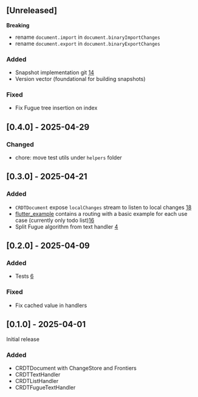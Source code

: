 ## [Unreleased]

**Breaking**
- rename `document.import` in `document.binaryImportChanges`
- rename `document.export` in `document.binaryExportChanges`

### Added
- Snapshot implementation git [14](https://github.com/MattiaPispisa/crdt/issues/14)
- Version vector (foundational for building snapshots)

### Fixed
- Fix Fugue tree insertion on index

## [0.4.0] - 2025-04-29
### Changed
- chore: move test utils under `helpers` folder

## [0.3.0] - 2025-04-21

### Added
- `CRDTDocument` expose `localChanges` stream to listen to local changes [18](https://github.com/MattiaPispisa/crdt/issues/18)
- [flutter_example](https://github.com/MattiaPispisa/crdt/tree/main/packages/crdt_lf/flutter_example) 
contains a routing with a basic example for each use case (currently only todo list)[16](https://github.com/MattiaPispisa/crdt/issues/16)
- Split Fugue algorithm from text handler [4](https://github.com/MattiaPispisa/crdt/issues/4)

## [0.2.0] - 2025-04-09

### Added
- Tests [6](https://github.com/MattiaPispisa/crdt/issues/6)
  
### Fixed
- Fix cached value in handlers

## [0.1.0] - 2025-04-01

Initial release

### Added
- CRDTDocument with ChangeStore and Frontiers
- CRDTTextHandler
- CRDTListHandler
- CRDTFugueTextHandler
